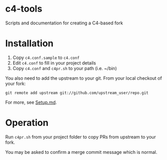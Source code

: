 # c4-tools
Scripts and documentation for creating a C4-based fork

# Installation
1. Copy `c4.conf.sample` to `c4.conf`
2. Edit `c4.conf` to fill in your project details
3. Copy `c4.conf` and `c4pr.sh` to your path (i.e. ~/bin)

You also need to add the upstream to your git. From your local checkout of your fork:

`git remote add upstream git://github.com/upstream_user/repo.git`

For more, see [Setup.md](/doc/Setup.md).

# Operation

Run `c4pr.sh` from your project folder to copy PRs from upstream to your fork.

You may be asked to confirm a merge commit message which is normal.
